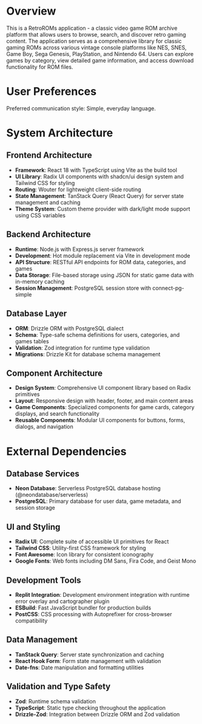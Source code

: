 # Overview

This is a RetroROMs application - a classic video game ROM archive platform that allows users to browse, search, and discover retro gaming content. The application serves as a comprehensive library for classic gaming ROMs across various vintage console platforms like NES, SNES, Game Boy, Sega Genesis, PlayStation, and Nintendo 64. Users can explore games by category, view detailed game information, and access download functionality for ROM files.

# User Preferences

Preferred communication style: Simple, everyday language.

# System Architecture

## Frontend Architecture
- **Framework**: React 18 with TypeScript using Vite as the build tool
- **UI Library**: Radix UI components with shadcn/ui design system and Tailwind CSS for styling
- **Routing**: Wouter for lightweight client-side routing
- **State Management**: TanStack Query (React Query) for server state management and caching
- **Theme System**: Custom theme provider with dark/light mode support using CSS variables

## Backend Architecture
- **Runtime**: Node.js with Express.js server framework
- **Development**: Hot module replacement via Vite in development mode
- **API Structure**: RESTful API endpoints for ROM data, categories, and games
- **Data Storage**: File-based storage using JSON for static game data with in-memory caching
- **Session Management**: PostgreSQL session store with connect-pg-simple

## Database Layer
- **ORM**: Drizzle ORM with PostgreSQL dialect
- **Schema**: Type-safe schema definitions for users, categories, and games tables
- **Validation**: Zod integration for runtime type validation
- **Migrations**: Drizzle Kit for database schema management

## Component Architecture
- **Design System**: Comprehensive UI component library based on Radix primitives
- **Layout**: Responsive design with header, footer, and main content areas
- **Game Components**: Specialized components for game cards, category displays, and search functionality
- **Reusable Components**: Modular UI components for buttons, forms, dialogs, and navigation

# External Dependencies

## Database Services
- **Neon Database**: Serverless PostgreSQL database hosting (@neondatabase/serverless)
- **PostgreSQL**: Primary database for user data, game metadata, and session storage

## UI and Styling
- **Radix UI**: Complete suite of accessible UI primitives for React
- **Tailwind CSS**: Utility-first CSS framework for styling
- **Font Awesome**: Icon library for consistent iconography
- **Google Fonts**: Web fonts including DM Sans, Fira Code, and Geist Mono

## Development Tools
- **Replit Integration**: Development environment integration with runtime error overlay and cartographer plugin
- **ESBuild**: Fast JavaScript bundler for production builds
- **PostCSS**: CSS processing with Autoprefixer for cross-browser compatibility

## Data Management
- **TanStack Query**: Server state synchronization and caching
- **React Hook Form**: Form state management with validation
- **Date-fns**: Date manipulation and formatting utilities

## Validation and Type Safety
- **Zod**: Runtime schema validation
- **TypeScript**: Static type checking throughout the application
- **Drizzle-Zod**: Integration between Drizzle ORM and Zod validation